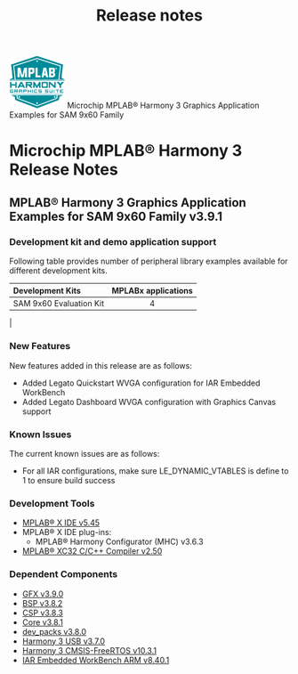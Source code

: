 ﻿---
title: Release notes
nav_order: 99
---

![MPLAB® Harmony Graphics Suite](./docs/images/mhgs.png) Microchip MPLAB® Harmony 3 Graphics Application Examples for SAM 9x60 Family
# Microchip MPLAB® Harmony 3 Release Notes

## MPLAB® Harmony 3 Graphics Application Examples for SAM 9x60 Family v3.9.1

### Development kit and demo application support

Following table provides number of peripheral library examples available for different development kits.

| Development Kits  | MPLABx applications |
|:-----------------|:-------------------:|
| SAM 9x60 Evaluation Kit | 4 |
|


### New Features

New features added in this release are as follows:

- Added Legato Quickstart WVGA configuration for IAR Embedded WorkBench
- Added Legato Dashboard WVGA configuration with Graphics Canvas support

### Known Issues

The current known issues are as follows:

- For all IAR configurations, make sure LE_DYNAMIC_VTABLES is define to 1 to ensure build success

### Development Tools

- [MPLAB® X IDE v5.45](https://www.microchip.com/mplab/mplab-x-ide)
- MPLAB® X IDE plug-ins:
  - MPLAB® Harmony Configurator (MHC) v3.6.3
- [MPLAB® XC32 C/C++ Compiler v2.50](https://www.microchip.com/mplab/compilers)

### Dependent Components

* [GFX v3.9.0](https://github.com/Microchip-MPLAB-Harmony/gfx/releases/tag/v3.9.0)
* [BSP v3.8.2](https://github.com/Microchip-MPLAB-Harmony/bsp/releases/tag/v3.8.2)
* [CSP v3.8.3 ](https://github.com/Microchip-MPLAB-Harmony/csp/releases/tag/v3.8.3)
* [Core v3.8.1 ](https://github.com/Microchip-MPLAB-Harmony/core/releases/tag/v3.8.1)
* [dev_packs v3.8.0 ](https://github.com/Microchip-MPLAB-Harmony/dev_packs/releases/tag/v3.8.0)
* [Harmony 3 USB v3.7.0](https://github.com/Microchip-MPLAB-Harmony/usb/releases/tag/v3.7.0)
* [Harmony 3 CMSIS-FreeRTOS v10.3.1](https://github.com/ARM-software/CMSIS-FreeRTOS)
* [IAR Embedded WorkBench ARM v8.40.1](https://www.iar.com/iar-embedded-workbench/#!?architecture=Arm)
